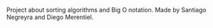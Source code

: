 Project about sorting algorithms and Big O notation.
Made by Santiago Negreyra and Diego Merentiel.
